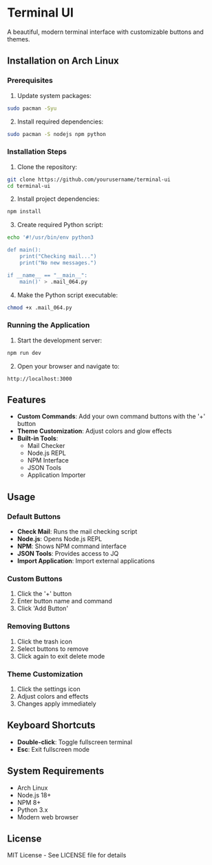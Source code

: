 # Terminal UI

A beautiful, modern terminal interface with customizable buttons and themes.

## Installation on Arch Linux

### Prerequisites

1. Update system packages:
```bash
sudo pacman -Syu
```

2. Install required dependencies:
```bash
sudo pacman -S nodejs npm python
```

### Installation Steps

1. Clone the repository:
```bash
git clone https://github.com/yourusername/terminal-ui
cd terminal-ui
```

2. Install project dependencies:
```bash
npm install
```

3. Create required Python script:
```bash
echo '#!/usr/bin/env python3

def main():
    print("Checking mail...")
    print("No new messages.")

if __name__ == "__main__":
    main()' > .mail_064.py
```

4. Make the Python script executable:
```bash
chmod +x .mail_064.py
```

### Running the Application

1. Start the development server:
```bash
npm run dev
```

2. Open your browser and navigate to:
```
http://localhost:3000
```

## Features

- **Custom Commands**: Add your own command buttons with the '+' button
- **Theme Customization**: Adjust colors and glow effects
- **Built-in Tools**:
  - Mail Checker
  - Node.js REPL
  - NPM Interface
  - JSON Tools
  - Application Importer

## Usage

### Default Buttons
- **Check Mail**: Runs the mail checking script
- **Node.js**: Opens Node.js REPL
- **NPM**: Shows NPM command interface
- **JSON Tools**: Provides access to JQ
- **Import Application**: Import external applications

### Custom Buttons
1. Click the '+' button
2. Enter button name and command
3. Click 'Add Button'

### Removing Buttons
1. Click the trash icon
2. Select buttons to remove
3. Click again to exit delete mode

### Theme Customization
1. Click the settings icon
2. Adjust colors and effects
3. Changes apply immediately

## Keyboard Shortcuts

- **Double-click**: Toggle fullscreen terminal
- **Esc**: Exit fullscreen mode

## System Requirements

- Arch Linux
- Node.js 18+
- NPM 8+
- Python 3.x
- Modern web browser

## License

MIT License - See LICENSE file for details